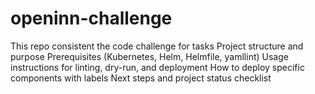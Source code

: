 # openinn-challenge
This repo consistent the code challenge for tasks
Project structure and purpose
Prerequisites (Kubernetes, Helm, Helmfile, yamllint)
Usage instructions for linting, dry-run, and deployment
How to deploy specific components with labels
Next steps and project status checklist